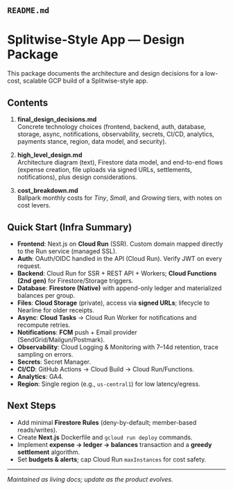 ## `README.md`

# Splitwise-Style App — Design Package

This package documents the architecture and design decisions for a low-cost, scalable GCP build of a Splitwise-style app.

## Contents

1. **final_design_decisions.md**  
   Concrete technology choices (frontend, backend, auth, database, storage, async, notifications, observability, secrets, CI/CD, analytics, payments stance, region, data model, and security).

2. **high_level_design.md**  
   Architecture diagram (text), Firestore data model, and end-to-end flows (expense creation, file uploads via signed URLs, settlements, notifications), plus design considerations.

3. **cost_breakdown.md**  
   Ballpark monthly costs for _Tiny_, _Small_, and _Growing_ tiers, with notes on cost levers.

## Quick Start (Infra Summary)

- **Frontend**: Next.js on **Cloud Run** (SSR). Custom domain mapped directly to the Run service (managed SSL).
- **Auth**: OAuth/OIDC handled in the API (Cloud Run). Verify JWT on every request.
- **Backend**: Cloud Run for SSR + REST API + Workers; **Cloud Functions (2nd gen)** for Firestore/Storage triggers.
- **Database**: **Firestore (Native)** with append-only ledger and materialized balances per group.
- **Files**: **Cloud Storage** (private), access via **signed URLs**; lifecycle to Nearline for older receipts.
- **Async**: **Cloud Tasks** → Cloud Run Worker for notifications and recompute retries.
- **Notifications**: **FCM** push + Email provider (SendGrid/Mailgun/Postmark).
- **Observability**: Cloud Logging & Monitoring with 7–14d retention, trace sampling on errors.
- **Secrets**: Secret Manager.
- **CI/CD**: GitHub Actions → Cloud Build → Cloud Run/Functions.
- **Analytics**: GA4.
- **Region**: Single region (e.g., `us-central1`) for low latency/egress.

## Next Steps

- Add minimal **Firestore Rules** (deny-by-default; member-based reads/writes).
- Create **Next.js** Dockerfile and `gcloud run deploy` commands.
- Implement **expense → ledger → balances** transaction and a **greedy settlement** algorithm.
- Set **budgets & alerts**; cap Cloud Run `maxInstances` for cost safety.

---

_Maintained as living docs; update as the product evolves._

